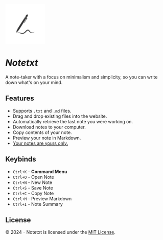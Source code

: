 <img src="public/favicon/android-chrome-512x512.png" width="125"> 

# *Notetxt*

A note-taker with a focus on minimalism and simplicity, so you can write down what's on your mind.

## Features

* Supports `.txt` and `.md` files.
* Drag and drop existing files into the website.
* Automatically retrieve the last note you were working on.
* Download notes to your computer.
* Copy contents of your note.
* Preview your note in Markdown.
* [Your notes are yours only.](https://notetxt.iinter.me/privacy)

## Keybinds

* `Ctrl+K` - **Command Menu**
* `Ctrl+O` - Open Note
* `Ctrl+N` - New Note
* `Ctrl+S` - Save Note
* `Ctrl+C` - Copy Note
* `Ctrl+M` - Preview Markdown
* `Ctrl+I` - Note Summary

## License

©️ 2024 - Notetxt is licensed under the [MIT License](LICENSE).